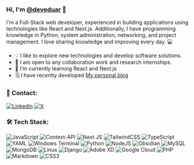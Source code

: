 ### Hi, I'm [@deveduar](https://nextjs-blog-xi-indol.vercel.app/) 👋

<!--
**deveduar/deveduar** is a ✨ _special_ ✨ repository because its `README.md` (this file) appears on your GitHub profile.
Here are some ideas to get you started:
- 🔭 I’m currently working on ...
- 🌱 I’m currently learning ...
- 👯 I’m looking to collaborate on ...
- 🤔 I’m looking for help with ...
- 💬 Ask me about ...
- 📫 How to reach me: ...
- 😄 Pronouns: ...
- ⚡ Fun fact: ...

![GitHub top language](https://img.shields.io/github/languages/top/deveduar/nextjs-blog)
- 📫 You can contact me on [Linkedin](http://www.linkedin.com/in/deveduar) or [Twitter](https://twitter.com/deveduar)

-->
I'm a Full-Stack web developer, experienced in building applications using technologies like React and Next.js. Additionally, I have programming knowledge in Python, system administration, networking, and project management. 
I love sharing knowledge and improving every day. 💻

- 💡 I like to explore new technologies and develop software solutions.
- 👯 I am open to any collaboration work and research internships.
- 🌱 I’m currently learning React and Next.js
- 🗒 I have recently developed [My personal blog](https://nextjs-blog-xi-indol.vercel.app/)

### 💬 Contact: 
[![Linkedin](https://img.shields.io/badge/linkedin-%230077B5.svg?style=for-the-badge&logo=linkedin&logoColor=white)](http://www.linkedin.com/in/deveduar)
[![X](https://img.shields.io/badge/X-%23000000.svg?style=for-the-badge&logo=X&logoColor=white)](https://twitter.com/deveduar)


### 🛠 Tech Stack: 

![JavaScript](https://img.shields.io/badge/javascript-%23323330.svg?style=for-the-badge&logo=javascript&logoColor=%23F7DF1E)
![Context-API](https://img.shields.io/badge/Context--Api-000000?style=for-the-badge&logo=react)
![Next JS](https://img.shields.io/badge/Next-black?style=for-the-badge&logo=next.js&logoColor=white)
![TailwindCSS](https://img.shields.io/badge/tailwindcss-%2338B2AC.svg?style=for-the-badge&logo=tailwind-css&logoColor=white)
![TypeScript](https://img.shields.io/badge/typescript-%23007ACC.svg?style=for-the-badge&logo=typescript&logoColor=white)
![YAML](https://img.shields.io/badge/yaml-%23ffffff.svg?style=for-the-badge&logo=yaml&logoColor=151515)
![Windows Terminal](https://img.shields.io/badge/Windows%20Terminal-%234D4D4D.svg?style=for-the-badge&logo=windows-terminal&logoColor=white)
![Python](https://img.shields.io/badge/python-3670A0?style=for-the-badge&logo=python&logoColor=ffdd54)
![NodeJS](https://img.shields.io/badge/node.js-6DA55F?style=for-the-badge&logo=node.js&logoColor=white)
![Obsidian](https://img.shields.io/badge/Obsidian-%23483699.svg?style=for-the-badge&logo=obsidian&logoColor=white)
![MySQL](https://img.shields.io/badge/mysql-4479A1.svg?style=for-the-badge&logo=mysql&logoColor=white)
![MongoDB](https://img.shields.io/badge/MongoDB-%234ea94b.svg?style=for-the-badge&logo=mongodb&logoColor=white)
![Linux](https://img.shields.io/badge/Linux-FCC624?style=for-the-badge&logo=linux&logoColor=black)
![Django](https://img.shields.io/badge/django-%23092E20.svg?style=for-the-badge&logo=django&logoColor=white)
![Adobe XD](https://img.shields.io/badge/Adobe%20XD-470137?style=for-the-badge&logo=Adobe%20XD&logoColor=#FF61F6)
![Google Cloud](https://img.shields.io/badge/GoogleCloud-%234285F4.svg?style=for-the-badge&logo=google-cloud&logoColor=white)
![PHP](https://img.shields.io/badge/php-%23777BB4.svg?style=for-the-badge&logo=php&logoColor=white)
![Markdown](https://img.shields.io/badge/markdown-%23000000.svg?style=for-the-badge&logo=markdown&logoColor=white)
![CSS3](https://img.shields.io/badge/css3-%231572B6.svg?style=for-the-badge&logo=css3&logoColor=white)


